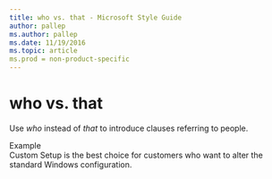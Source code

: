 ```yaml
---
title: who vs. that - Microsoft Style Guide
author: pallep
ms.author: pallep
ms.date: 11/19/2016
ms.topic: article
ms.prod = non-product-specific
---
```


# who vs. that

Use *who* instead of *that* to introduce clauses referring to people.

Example  
Custom Setup is the best choice for customers who want to alter the standard Windows configuration.
